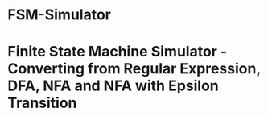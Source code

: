 # FSM-Simulator
# Finite State Machine Simulator - Converting from Regular Expression, DFA, NFA and NFA with Epsilon Transition
